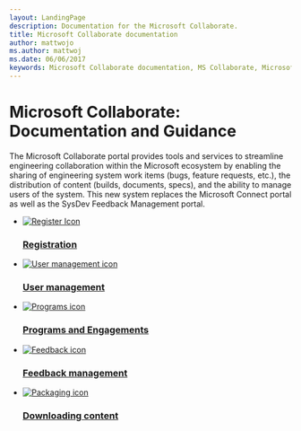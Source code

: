 ```yaml
---
layout: LandingPage
description: Documentation for the Microsoft Collaborate.
title: Microsoft Collaborate documentation 
author: mattwojo
ms.author: mattwoj
ms.date: 06/06/2017
keywords: Microsoft Collaborate documentation, MS Collaborate, Microsoft Collaborate portal, Microsoft Connect, SysDev portal, Dev Center bugs
---
```


# Microsoft Collaborate: Documentation and Guidance

The Microsoft Collaborate portal provides tools and services to streamline engineering collaboration within the Microsoft ecosystem by enabling the sharing of engineering system work items (bugs, feature requests, etc.), the distribution of content (builds, documents, specs), and the ability to manage users of the system. This new system replaces the Microsoft Connect portal as well as the SysDev Feedback Management portal.

<ul class="panelContent cardsFTitle">
    <li>
        <a href="./registration.md">
        <div class="cardSize">
            <div class="cardPadding">
                <div class="card">
                    <div class="cardImageOuter">
                        <div class="cardImage">
                            <img src="/media/common/i_account-management.svg" alt="Register Icon" />
                        </div>
                    </div>
                    <div class="cardText">
                        <h3>Registration</h3>
                    </div>
                </div>
            </div>
        </div>
        </a>
    </li>
    <li>
        <a href="./managing-org-users.md">
        <div class="cardSize">
            <div class="cardPadding">
                <div class="card">
                    <div class="cardImageOuter">
                        <div class="cardImage">
                            <img src="/media/common/i_agile.svg" alt="User management icon" />
                        </div>
                    </div>
                    <div class="cardText">
                        <h3>User management</h3>
                    </div>
                </div>
            </div>
        </div>
        </a>
    </li>
    <li>
        <a href="./programs.md">
        <div class="cardSize">
            <div class="cardPadding">
                <div class="card">
                    <div class="cardImageOuter">
                        <div class="cardImage">
                            <img src="/media/common/i_kaban.svg" alt="Programs icon" />
                        </div>
                    </div>
                    <div class="cardText">
                        <h3>Programs and Engagements</h3>
                    </div>
                </div>
            </div>
        </div>
        </a>
    </li>
    <li>
        <a href="./feedback-items.md">
        <div class="cardSize">
            <div class="cardPadding">
                <div class="card">
                    <div class="cardImageOuter">
                        <div class="cardImage">
                            <img src="/media/common/i_feedback.svg" alt="Feedback icon" />
                        </div>
                    </div>
                    <div class="cardText">
                        <h3>Feedback management</h3>
                    </div>
                </div>
            </div>
        </div>
        </a>
    </li>
    <li>
        <a href="./package-downloads.md">
        <div class="cardSize">
            <div class="cardPadding">
                <div class="card">
                    <div class="cardImageOuter">
                        <div class="cardImage">
                            <img src="/media/common/i_download-install.svg" alt="Packaging icon" />
                        </div>
                    </div>
                    <div class="cardText">
                        <h3>Downloading content</h3>
                    </div>
                </div>
            </div>
        </div>
        </a>
    </li>
  </ul>
